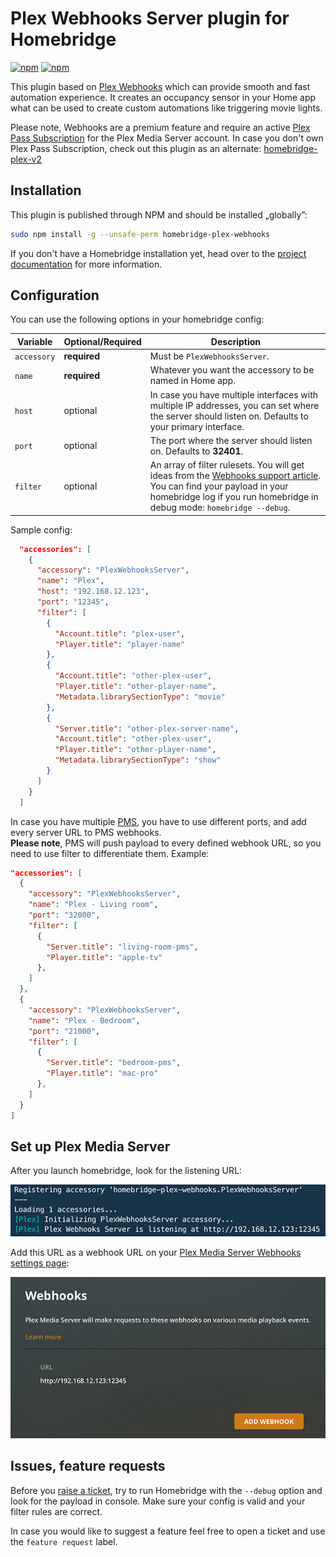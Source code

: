 # Plex Webhooks Server plugin for Homebridge
[![npm](https://img.shields.io/npm/v/homebridge-plex-webhooks.svg)](https://www.npmjs.com/package/homebridge-plex-webhooks)
[![npm](https://img.shields.io/npm/dt/homebridge-plex-webhooks.svg)](https://www.npmjs.com/package/homebridge-plex-webhooks)

This plugin based on [Plex Webhooks](https://support.plex.tv/articles/115002267687-webhooks/) which can provide smooth and fast automation experience. It creates an occupancy sensor in your Home app what can be used to create custom automations like triggering movie lights.

Please note, Webhooks are a premium feature and require an active [Plex Pass Subscription](https://support.plex.tv/articles/categories/intro-to-plex/plex-pass-subscriptions/) for the Plex Media Server account. In case you don't own Plex Pass Subscription, check out this plugin as an alternate: [homebridge-plex-v2](https://github.com/iharosi/homebridge-plex-v2)

## Installation

This plugin is published through NPM and should be installed „globally”:

```bash
sudo npm install -g --unsafe-perm homebridge-plex-webhooks
```

If you don't have a Homebridge installation yet, head over to the [project documentation](https://github.com/homebridge/homebridge) for more information.

## Configuration

You can use the following options in your homebridge config:

Variable | Optional/Required | Description
-------- | ----------------- | -----------
`accessory` | **required** | Must be `PlexWebhooksServer`.
`name` | **required** | Whatever you want the accessory to be named in Home app.
`host` | optional | In case you have multiple interfaces with multiple IP addresses, you can set where the server should listen on. Defaults to your primary interface.
`port` | optional | The port where the server should listen on. Defaults to **32401**.
`filter` | optional | An array of filter rulesets. You will get ideas from the [Webhooks support article](https://support.plex.tv/articles/115002267687-webhooks/#toc-3). You can find your payload in your homebridge log if you run homebridge in debug mode: `homebridge --debug`.

Sample config:

```json
  "accessories": [
    {
      "accessory": "PlexWebhooksServer",
      "name": "Plex",
      "host": "192.168.12.123",
      "port": "12345",
      "filter": [
        {
          "Account.title": "plex-user",
          "Player.title": "player-name"
        },
        {
          "Account.title": "other-plex-user",
          "Player.title": "other-player-name",
          "Metadata.librarySectionType": "movie"
        },
        {
          "Server.title": "other-plex-server-name",
          "Account.title": "other-plex-user",
          "Player.title": "other-player-name",
          "Metadata.librarySectionType": "show"
        }
      ]
    }
  ]
```

In case you have multiple [PMS](https://www.plex.tv/media-server-downloads/), you have to use different ports, and add every server URL to PMS webhooks.  
**Please note**, PMS will push payload to every defined webhook URL, so you need to use filter to differentiate them. Example:

```json
"accessories": [
  {
    "accessory": "PlexWebhooksServer",
    "name": "Plex - Living room",
    "port": "32000",
    "filter": [
      {
        "Server.title": "living-room-pms",
        "Player.title": "apple-tv"
      },
    ]
  },
  {
    "accessory": "PlexWebhooksServer",
    "name": "Plex - Bedroom",
    "port": "21000",
    "filter": [
      {
        "Server.title": "bedroom-pms",
        "Player.title": "mac-pro"
      },
    ]
  }
]
```

## Set up Plex Media Server

After you launch homebridge, look for the listening URL:  

![homebridge console](images/homebridge_console.png)

Add this URL as a webhook URL on your [Plex Media Server Webhooks settings page](https://app.plex.tv/desktop#!/settings/webhooks):  

![pms webhooks settings](images/pms_webhooks.png)

## Issues, feature requests

Before you [raise a ticket](https://github.com/iharosi/homebridge-plex-webhooks/issues/new/choose), try to run Homebridge with the `--debug` option and look for the payload in console. Make sure your config is valid and your filter rules are correct.

In case you would like to suggest a feature feel free to open a ticket and use the `feature request` label.

